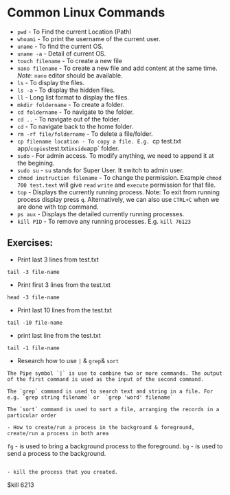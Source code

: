 # Common Linux Commands
- `pwd` - To Find the current Location (Path)
- `whoami` - To print the username of the current user.
- `uname` - To find the current OS.
- `uname -a` - Detail of current OS.
- `touch filename` - To create a new file
- `nano filename` - To create a new file and add content at the same time. *Note*: `nano` editor should be available.
- `ls` - To display the files.
- `ls -a` - To display the hidden files.
- `ll` - Long list format to display the files.
- `mkdir foldername` - To create a folder.
- `cd foldername` - To navigate to the folder.
- `cd ..` - To navigate out of the folder.
- `cd` - To navigate back to the home folder.
- `rm -rf file/foldername` - To delete a file/folder.
- `cp filename location - To copy a file. E.g. `cp test.txt app/` copies `test.txt` inside `app` folder.
- `sudo` - For admin access. To modify anything, we need to append it at the begining.
- `sudo su` - `su` stands for Super User. It switch to admin user.
- `chmod instruction filename` - To change the permission. Example `chmod 700 test.text` will give `read` `write` and `execute` permission for that file.
- `top` - Displays the currently running process.
Note: To exit from running process display press `q`. Alternatively, we can also use `CTRL+C` when we are done with top command.
- `ps aux` - Displays the detailed currently running processes.
- `kill PID` - To remove any running processes. E.g. `kill 76123`
 

## Exercises:

- Print last 3 lines from test.txt
```
tail -3 file-name
```

- Print first 3 lines from the test.txt
```
head -3 file-name
```

- Print last 10 lines from the test.txt
``` 
tail -10 file-name
```

- print last line from the test.txt
```
tail -1 file-name
```

- Research how to use `|` & `grep`& `sort`
```
The Pipe symbol `|` is use to combine two or more commands. The output of the first command is used as the input of the second command.

The `grep` command is used to search text and string in a file. For e.g. `grep string filename` or  `grep 'word' filename`

The `sort` command is used to sort a file, arranging the records in a particular order

- How to create/run a process in the background & foreground, create/run a process in both area
```
`fg` - is used to bring a background process to the foreground.
`bg` - is used to send a process to the background.
```

- kill the process that you created.
```
$kill 6213
```
